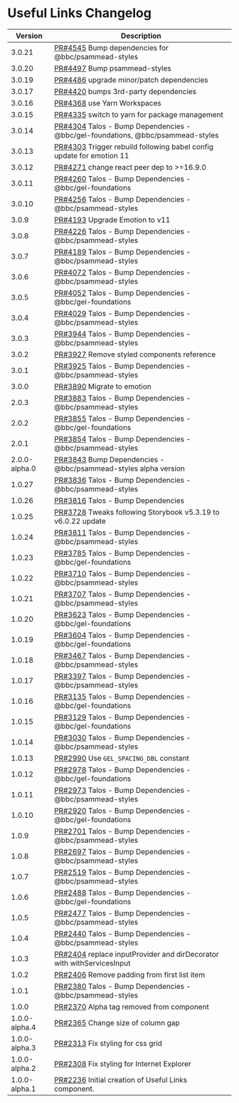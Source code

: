 # Useful Links Changelog

<!-- prettier-ignore -->
| Version | Description |
|---------|-------------|
| 3.0.21 | [PR#4545](https://github.com/bbc/psammead/pull/4545) Bump dependencies for @bbc/psammead-styles |
| 3.0.20 | [PR#4497](https://github.com/bbc/psammead/pull/4497) Bump psammead-styles |
| 3.0.19 | [PR#4486](https://github.com/bbc/psammead/pull/4486) upgrade minor/patch dependencies |
| 3.0.17 | [PR#4420](https://github.com/bbc/psammead/pull/4420) bumps 3rd-party dependencies |
| 3.0.16 | [PR#4368](https://github.com/bbc/psammead/pull/4368) use Yarn Workspaces |
| 3.0.15 | [PR#4335](https://github.com/bbc/psammead/pull/4335) switch to yarn for package management |
| 3.0.14 | [PR#4304](https://github.com/bbc/psammead/pull/4304) Talos - Bump Dependencies - @bbc/gel-foundations, @bbc/psammead-styles |
| 3.0.13 | [PR#4303](https://github.com/bbc/psammead/pull/4303) Trigger rebuild following babel config update for emotion 11 |
| 3.0.12 | [PR#4271](https://github.com/bbc/psammead/pull/4271) change react peer dep to >=16.9.0 |
| 3.0.11 | [PR#4260](https://github.com/bbc/psammead/pull/4260) Talos - Bump Dependencies - @bbc/gel-foundations |
| 3.0.10 | [PR#4256](https://github.com/bbc/psammead/pull/4256) Talos - Bump Dependencies - @bbc/psammead-styles |
| 3.0.9 | [PR#4193](https://github.com/bbc/psammead/pull/4193) Upgrade Emotion to v11 |
| 3.0.8 | [PR#4226](https://github.com/bbc/psammead/pull/4226) Talos - Bump Dependencies - @bbc/psammead-styles |
| 3.0.7 | [PR#4189](https://github.com/bbc/psammead/pull/4189) Talos - Bump Dependencies - @bbc/psammead-styles |
| 3.0.6 | [PR#4072](https://github.com/bbc/psammead/pull/4072) Talos - Bump Dependencies - @bbc/psammead-styles |
| 3.0.5 | [PR#4052](https://github.com/bbc/psammead/pull/4052) Talos - Bump Dependencies - @bbc/gel-foundations |
| 3.0.4 | [PR#4029](https://github.com/bbc/psammead/pull/4029) Talos - Bump Dependencies - @bbc/psammead-styles |
| 3.0.3 | [PR#3944](https://github.com/bbc/psammead/pull/3944) Talos - Bump Dependencies - @bbc/psammead-styles |
| 3.0.2 | [PR#3927](https://github.com/bbc/psammead/pull/3927) Remove styled components reference |
| 3.0.1 | [PR#3925](https://github.com/bbc/psammead/pull/3925) Talos - Bump Dependencies - @bbc/psammead-styles |
| 3.0.0 | [PR#3890](https://github.com/bbc/psammead/pull/3890) Migrate to emotion |
| 2.0.3 | [PR#3883](https://github.com/bbc/psammead/pull/3883) Talos - Bump Dependencies - @bbc/psammead-styles |
| 2.0.2 | [PR#3855](https://github.com/bbc/psammead/pull/3855) Talos - Bump Dependencies - @bbc/gel-foundations |
| 2.0.1 | [PR#3854](https://github.com/bbc/psammead/pull/3854) Talos - Bump Dependencies - @bbc/psammead-styles |
| 2.0.0-alpha.0 | [PR#3843](https://github.com/bbc/psammead/pull/3843) Bump Dependencies - @bbc/psammead-styles alpha version |
| 1.0.27 | [PR#3836](https://github.com/bbc/psammead/pull/3836) Talos - Bump Dependencies - @bbc/psammead-styles |
| 1.0.26 | [PR#3816](https://github.com/bbc/psammead/pull/3816) Talos - Bump Dependencies |
| 1.0.25 | [PR#3728](https://github.com/bbc/psammead/pull/3728) Tweaks following Storybook v5.3.19 to v6.0.22 update |
| 1.0.24 | [PR#3811](https://github.com/bbc/psammead/pull/3811) Talos - Bump Dependencies - @bbc/psammead-styles |
| 1.0.23 | [PR#3785](https://github.com/bbc/psammead/pull/3785) Talos - Bump Dependencies - @bbc/gel-foundations |
| 1.0.22 | [PR#3710](https://github.com/bbc/psammead/pull/3710) Talos - Bump Dependencies - @bbc/psammead-styles |
| 1.0.21 | [PR#3707](https://github.com/bbc/psammead/pull/3707) Talos - Bump Dependencies - @bbc/psammead-styles |
| 1.0.20 | [PR#3623](https://github.com/bbc/psammead/pull/3623) Talos - Bump Dependencies - @bbc/gel-foundations |
| 1.0.19 | [PR#3604](https://github.com/bbc/psammead/pull/3604) Talos - Bump Dependencies - @bbc/gel-foundations |
| 1.0.18 | [PR#3467](https://github.com/bbc/psammead/pull/3467) Talos - Bump Dependencies - @bbc/psammead-styles |
| 1.0.17 | [PR#3397](https://github.com/bbc/psammead/pull/3397) Talos - Bump Dependencies - @bbc/psammead-styles |
| 1.0.16 | [PR#3135](https://github.com/bbc/psammead/pull/3135) Talos - Bump Dependencies - @bbc/gel-foundations |
| 1.0.15 | [PR#3129](https://github.com/bbc/psammead/pull/3129) Talos - Bump Dependencies - @bbc/gel-foundations |
| 1.0.14 | [PR#3030](https://github.com/bbc/psammead/pull/3030) Talos - Bump Dependencies - @bbc/psammead-styles |
| 1.0.13 | [PR#2990](https://github.com/bbc/psammead/pull/2990) Use `GEL_SPACING_DBL` constant |
| 1.0.12 | [PR#2978](https://github.com/bbc/psammead/pull/2978) Talos - Bump Dependencies - @bbc/gel-foundations |
| 1.0.11 | [PR#2973](https://github.com/bbc/psammead/pull/2973) Talos - Bump Dependencies - @bbc/psammead-styles |
| 1.0.10 | [PR#2920](https://github.com/bbc/psammead/pull/2920) Talos - Bump Dependencies - @bbc/gel-foundations |
| 1.0.9 | [PR#2701](https://github.com/bbc/psammead/pull/2701) Talos - Bump Dependencies - @bbc/psammead-styles |
| 1.0.8 | [PR#2697](https://github.com/bbc/psammead/pull/2697) Talos - Bump Dependencies - @bbc/psammead-styles |
| 1.0.7 | [PR#2519](https://github.com/bbc/psammead/pull/2519) Talos - Bump Dependencies - @bbc/psammead-styles |
| 1.0.6 | [PR#2488](https://github.com/bbc/psammead/pull/2488) Talos - Bump Dependencies - @bbc/gel-foundations |
| 1.0.5 | [PR#2477](https://github.com/bbc/psammead/pull/2477) Talos - Bump Dependencies - @bbc/psammead-styles |
| 1.0.4 | [PR#2440](https://github.com/bbc/psammead/pull/2440) Talos - Bump Dependencies - @bbc/psammead-styles |
| 1.0.3 | [PR#2404](https://github.com/bbc/psammead/pull/2404) replace inputProvider and dirDecorator with withServicesInput |
| 1.0.2 | [PR#2406](https://github.com/bbc/psammead/pull/2406) Remove padding from first list item |
| 1.0.1 | [PR#2380](https://github.com/bbc/psammead/pull/2380) Talos - Bump Dependencies - @bbc/psammead-styles |
| 1.0.0 | [PR#2370](https://github.com/bbc/psammead/pull/2370) Alpha tag removed from component |
| 1.0.0-alpha.4 | [PR#2365](https://github.com/bbc/psammead/pull/2365) Change size of column gap |
| 1.0.0-alpha.3 | [PR#2313](https://github.com/bbc/psammead/pull/2313) Fix styling for css grid |
| 1.0.0-alpha.2 | [PR#2308](https://github.com/bbc/psammead/pull/2308) Fix styling for Internet Explorer |
| 1.0.0-alpha.1 | [PR#2236](https://github.com/bbc/psammead/pull/2236) Initial creation of Useful Links component. |
